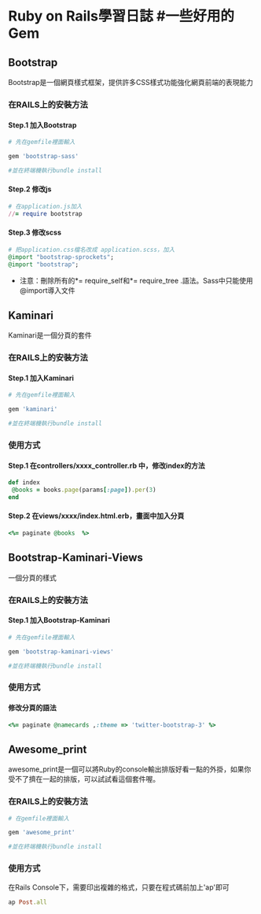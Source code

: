 # Ruby on Rails學習日誌 #一些好用的Gem

## Bootstrap
Bootstrap是一個網頁樣式框架，提供許多CSS樣式功能強化網頁前端的表現能力

### 在RAILS上的安裝方法
#### Step.1 加入Bootstrap
 ```ruby
# 先在gemfile裡面輸入

gem 'bootstrap-sass'

#並在終端機執行bundle install
 ```
#### Step.2 修改js
 ```ruby
# 在application.js加入
//= require bootstrap
 ```
#### Step.3 修改scss
  ```ruby
# 把application.css檔名改成 application.scss，加入
@import "bootstrap-sprockets";
@import "bootstrap";
 ```
*  注意：刪除所有的*= require_self和*= require_tree .語法。Sass中只能使用@import導入文件  



## Kaminari
Kaminari是一個分頁的套件

### 在RAILS上的安裝方法
#### Step.1 加入Kaminari
 ```ruby
# 先在gemfile裡面輸入

gem 'kaminari'

#並在終端機執行bundle install
 ```
### 使用方式
#### Step.1 在controllers/xxxx_controller.rb 中，修改index的方法
 ```ruby
def index
  @books = books.page(params[:page]).per(3)
end
 ```
#### Step.2 在views/xxxx/index.html.erb，畫面中加入分頁
 ```ruby
<%= paginate @books  %>
```


## Bootstrap-Kaminari-Views
一個分頁的樣式

### 在RAILS上的安裝方法
#### Step.1 加入Bootstrap-Kaminari
 ```ruby
# 先在gemfile裡面輸入

gem 'bootstrap-kaminari-views'

#並在終端機執行bundle install
 ```
### 使用方式
#### 修改分頁的語法
 ```ruby
<%= paginate @namecards ,:theme => 'twitter-bootstrap-3' %>
 ```


## Awesome_print
awesome_print是一個可以將Ruby的console輸出排版好看一點的外掛，如果你受不了擠在一起的排版，可以試試看這個套件喔。

### 在RAILS上的安裝方法
 ```ruby
# 在gemfile裡面輸入

gem 'awesome_print'

#並在終端機執行bundle install
 ```
### 使用方式
在Rails Console下，需要印出複雜的格式，只要在程式碼前加上'ap'即可
 ```ruby
ap Post.all
 ```
